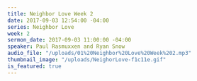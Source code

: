 ```yaml
---
title: Neighbor Love Week 2
date: 2017-09-03 12:54:00 -04:00
series: Neighbor Love
week: 2
sermon_date: 2017-09-03 11:00:00 -04:00
speaker: Paul Rasmuxxen and Ryan Snow
audio_file: "/uploads/01%20Neighbor%20Love%20Week%202.mp3"
thumbnail_image: "/uploads/NeighorLove-f1c11e.gif"
is_featured: true
---
```


